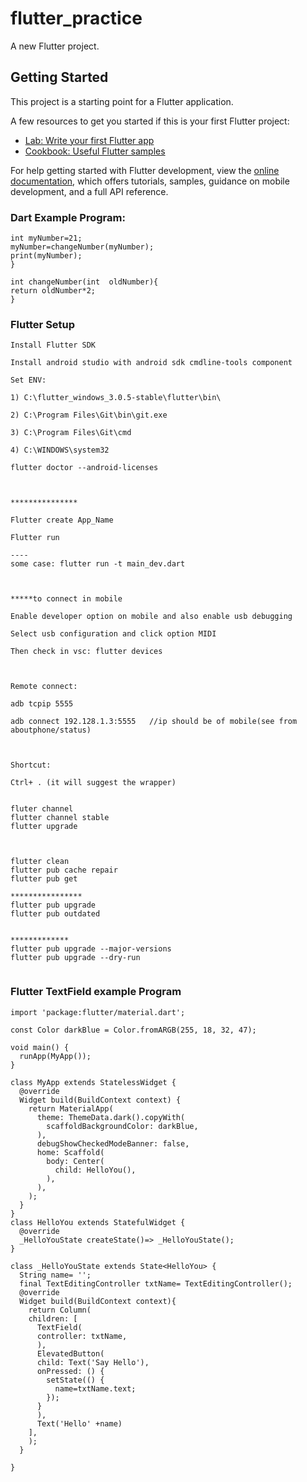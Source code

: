 # flutter_practice

A new Flutter project.

## Getting Started

This project is a starting point for a Flutter application.

A few resources to get you started if this is your first Flutter project:

- [Lab: Write your first Flutter app](https://docs.flutter.dev/get-started/codelab)
- [Cookbook: Useful Flutter samples](https://docs.flutter.dev/cookbook)

For help getting started with Flutter development, view the
[online documentation](https://docs.flutter.dev/), which offers tutorials,
samples, guidance on mobile development, and a full API reference.

### Dart Example Program:
```void main(){
int myNumber=21;
myNumber=changeNumber(myNumber);
print(myNumber);         
}

int changeNumber(int  oldNumber){
return oldNumber*2;
}
```
### Flutter Setup
```
Install Flutter SDK 

Install android studio with android sdk cmdline-tools component 

Set ENV: 

1) C:\flutter_windows_3.0.5-stable\flutter\bin\ 

2) C:\Program Files\Git\bin\git.exe 

3) C:\Program Files\Git\cmd 

4) C:\WINDOWS\system32 

flutter doctor --android-licenses 

 

*************** 

Flutter create App_Name 

Flutter run 

----
some case: flutter run -t main_dev.dart

 

*****to connect in mobile 

Enable developer option on mobile and also enable usb debugging 

Select usb configuration and click option MIDI 

Then check in vsc: flutter devices 

 

Remote connect: 

adb tcpip 5555 

adb connect 192.128.1.3:5555   //ip should be of mobile(see from aboutphone/status)  

 

Shortcut: 

Ctrl+ . (it will suggest the wrapper) 


fluter channel
flutter channel stable
flutter upgrade



flutter clean
flutter pub cache repair
flutter pub get

****************
flutter pub upgrade
flutter pub outdated


*************
flutter pub upgrade --major-versions
flutter pub upgrade --dry-run


```
### Flutter TextField example Program
```
import 'package:flutter/material.dart';

const Color darkBlue = Color.fromARGB(255, 18, 32, 47);

void main() {
  runApp(MyApp());
}

class MyApp extends StatelessWidget {
  @override
  Widget build(BuildContext context) {
    return MaterialApp(
      theme: ThemeData.dark().copyWith(
        scaffoldBackgroundColor: darkBlue,
      ),
      debugShowCheckedModeBanner: false,
      home: Scaffold(
        body: Center(
          child: HelloYou(),
        ),
      ),
    );
  }
}
class HelloYou extends StatefulWidget {
  @override
  _HelloYouState createState()=> _HelloYouState();
}

class _HelloYouState extends State<HelloYou> {
  String name= '';
  final TextEditingController txtName= TextEditingController();
  @override
  Widget build(BuildContext context){
    return Column(
    children: [
      TextField(
      controller: txtName,
      ),
      ElevatedButton(
      child: Text('Say Hello'),
      onPressed: () {
        setState(() {
          name=txtName.text;
        });
      }
      ),
      Text('Hello' +name)
    ],
    );
  }
  
}
```
